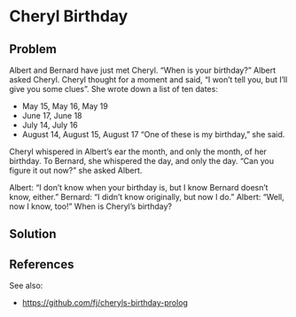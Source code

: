 # Cheryl Birthday

## Problem

Albert and Bernard have just met Cheryl. “When is your birthday?” Albert asked Cheryl. Cheryl thought for a moment and said, “I won’t tell you, but I’ll give you some clues”. She wrote down a list of ten dates:

* May 15, May 16, May 19
* June 17, June 18
* July 14, July 16
* August 14, August 15, August 17
“One of these is my birthday,” she said.

Cheryl whispered in Albert’s ear the month, and only the month, of her birthday. To Bernard, she whispered the day, and only the day. “Can you figure it out now?” she asked Albert.

Albert: “I don’t know when your birthday is, but I know Bernard doesn’t know, either.”
Bernard: “I didn’t know originally, but now I do.”
Albert: “Well, now I know, too!”
When is Cheryl’s birthday?

## Solution

## References

See also:
* https://github.com/fj/cheryls-birthday-prolog
